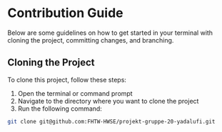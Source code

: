 # Contribution Guide

Below are some guidelines on how to get started in your terminal with cloning the project, committing changes, and branching.

## Cloning the Project

To clone this project, follow these steps:

1. Open the terminal or command prompt
2. Navigate to the directory where you want to clone the project
3. Run the following command:<br />
```sh
git clone git@github.com:FHTW-HWSE/projekt-gruppe-20-yadalufi.git
```
